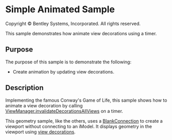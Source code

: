 # Simple Animated Sample

Copyright © Bentley Systems, Incorporated. All rights reserved.

This sample demonstrates how animate view decorations using a timer.

## Purpose

The purpose of this sample is to demonstrate the following:

* Create animation by updating view decorations.

## Description

Implementing the famous Conway's Game of Life, this sample shows how to animate a view decoration by calling [ViewManager.invalidateDecorationsAllViews](https://www.imodeljs.org/reference/imodeljs-frontend/views/viewmanager/?term=invalidatedecorationsallviews#invalidatedecorationsallviews) on a timer.

This geometry sample, like the others, uses a [BlankConnection](https://www.imodeljs.org/learning/frontend/blankconnection/) to create a viewport without connecting to an iModel.  It displays geometry in the viewport using [view decorations](https://www.imodeljs.org/learning/frontend/viewdecorations/).
